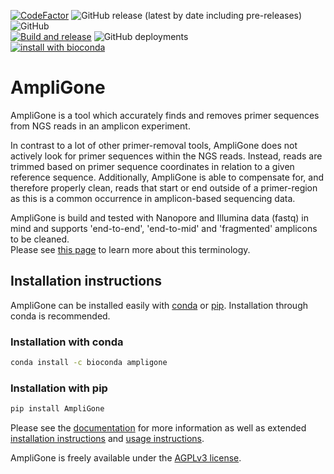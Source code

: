 [![CodeFactor](https://www.codefactor.io/repository/github/rivm-bioinformatics/ampligone/badge)](https://www.codefactor.io/repository/github/rivm-bioinformatics/ampligone)
![GitHub release (latest by date including pre-releases)](https://img.shields.io/github/v/release/RIVM-bioinformatics/AmpliGone?include_prereleases)
![GitHub](https://img.shields.io/github/license/RIVM-bioinformatics/AmpliGone)  
[![Build and release](https://github.com/RIVM-bioinformatics/AmpliGone/actions/workflows/release.yml/badge.svg)](https://github.com/RIVM-bioinformatics/AmpliGone/actions/workflows/release.yml)
![GitHub deployments](https://img.shields.io/github/deployments/RIVM-bioinformatics/AmpliGone/github-pages?label=Documentation%20deployment)  
[![install with bioconda](https://img.shields.io/badge/install%20with-bioconda-brightgreen.svg?style=flat)](http://bioconda.github.io/recipes/ampligone/README.html)


# AmpliGone

AmpliGone is a tool which accurately finds and removes primer sequences from NGS reads in an amplicon experiment.

In contrast to a lot of other primer-removal tools, AmpliGone does not actively look for primer sequences within the NGS reads. Instead, reads are trimmed based on primer sequence coordinates in relation to a given reference sequence.
Additionally, AmpliGone is able to compensate for, and therefore properly clean, reads that start or end outside of a primer-region as this is a common occurrence in amplicon-based sequencing data.

AmpliGone is build and tested with Nanopore and Illumina data (fastq) in mind and supports 'end-to-end', 'end-to-mid' and 'fragmented' amplicons to be cleaned.  
Please see [this page](https://rivm-bioinformatics.github.io/AmpliGone/latest/amplicon-types/) to learn more about this terminology.

## Installation instructions

AmpliGone can be installed easily with [conda](https://anaconda.org/bioconda/ampligone) or [pip](https://pypi.org/project/AmpliGone/).
Installation through conda is recommended.

### Installation with conda

```bash
conda install -c bioconda ampligone
```

### Installation with pip

```bash
pip install AmpliGone
```

Please see the [documentation](https://rivm-bioinformatics.github.io/AmpliGone/) for more information as well as extended [installation instructions](https://rivm-bioinformatics.github.io/AmpliGone/latest/installation/) and [usage instructions](https://rivm-bioinformatics.github.io/AmpliGone/latest/user-guide/).

AmpliGone is freely available under the [AGPLv3 license](https://www.gnu.org/licenses/agpl-3.0.en.html).